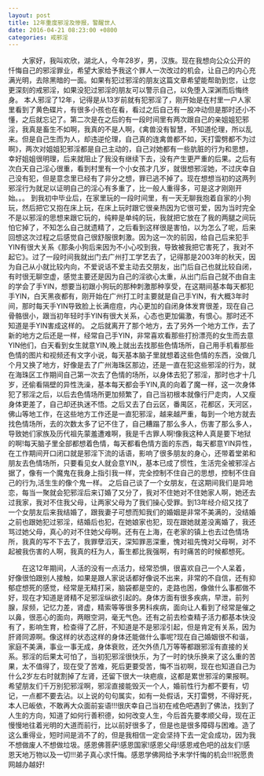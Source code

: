 ```yaml
---
layout: post
title: 12年重度邪淫及惨报，警醒世人
date: 2016-04-21 08:23:00 +0800
categories: 戒邪淫
---
```


　　大家好，我叫欢欣，湖北人，今年28岁，男，汉族。现在我想向公众公开的忏悔自己的邪淫罪业，希望大家给予我这个罪人一次改过的机会，让自己的内心充满光明，去除黑暗的一面。如果有犯过邪淫的朋友这篇文章希望能帮助到您，让您更深刻的戒邪淫，如果没犯过邪淫的朋友可以警示自己，以免堕入深渊而后悔终身。 本人邪淫了12年，记得是从13岁前就有犯邪淫了，刚开始是在村里一户人家里看到了黄色碟片，有很多小孩也在看，看过之后自己有一股冲动但是那时还小不懂，之后就忘记了。第二次是在之后的有一段时间里有两次跟自己的亲姐姐犯邪淫，我真是畜生不如啊，我真的不是人啊，《禽兽没有智慧，不知道伦理，所以乱来。但是自己生而为人，却违逆伦理，自己真的连禽兽都不如，天打雷劈都不为过啊》，两次对姐姐犯邪淫都是自己主动的，自己对她都有一些肮脏的行为和思想，幸好姐姐很明理，后来就阻止了我没有继续下去，没有产生更严重的后果。之后有次白天自己淫心很重，看到村里有一个小女孩才几岁，就很想邪淫她，不过庆幸自己没有犯，但是意念里已经有了非分之想，罪已逃不掉了。现在想想当初的这两列邪淫行为就足以证明自己的淫心有多重了，比一般人重得多，可是这才刚刚开始。。。 到我初中毕业后，在家里玩的一段时间里，有一天无聊我抱着自家的小狗玩，然后把它又抱在床上玩，在床上玩时跟它很亲热因为它很可爱，因为当时完全不是以邪淫的思想来跟它玩的，纯粹是单纯的玩，我就把它放在了我的两腿之间玩怕它掉了，不知怎么自己就遗精了，之后看到这样很是害怕，以为怎么了呢，后来回想这次过程之后感觉自己很舒服很刺激。因为这一次的前因，给自己后来犯手YIN有很大关系《那条小狗后来因为不小心咬到我，导致被我把它害死了，我对不起它》。过了一段时间我就出门去广州打工学艺去了，记得那是2003年的秋天，因为自己从小就比较内向，不爱说话不爱主动去交朋友，出门后自己也就比较自闭，有时很无聊空虚，感觉主要还是因为自己的淫欲心太重，从出门后自己就不由自主的学会了手YIN，想要当初跟小狗玩的那种刺激那种享受，在这期间基本每天都犯手YIN，白天黑夜都有，刚开始在广州打工时主要就是自己手YIN，有大概3年时间，那时每天手YIN导致脸上长满痘痘，内心更加的自闭身体发育很差，现在自己骨骼很小，跟当初年轻时手YIN有很大关系，心态也更加偏激，有恨心。那时还不知道是手YIN害成这样的。 之后就离开了那个地方，去了另外一个地方工作，去了新的地方之后还是一样，经常自己手YIN，非常喜欢看那些打扮漂亮的女生而去意YIN他们，白天看到女生就意YIN,晚上就出去找那些色情场所，自己用手机看那些色情的图片和视频还有文字小说，每天基本脑子里就想着这些色情的东西，没做几个月又换了地方，好像是去了广州海珠区那边，还是一直在犯这些邪淫的行为，就在海珠区工作期间自己第一次去了色情的场所，以身体去犯了邪淫，那时也才十几岁，还偷看隔壁的异性洗澡，基本每天都会手YIN,真的向着了魔一样，这一次身体犯了邪淫之后，以后去色情场所更加频繁了，自己当初根本就像行尸走肉，人又瘦身体更差了，自己却还执迷不悟。之后又去了白云区，番禺区，花都区，天河区，佛山等地工作，在这些地方工作还是一直犯邪淫，越来越严重，每到一个地方就去找色情场所，去的次数太多了记不住了，自己糟蹋了那么多人，伤害了那么多人，导致她们家族及历代祖先蒙羞遭难啊，我是千古罪人啊!像我这种人真是要下地狱的啊!每天脑子里全部都想着色情，每天都看色情方面的东西，每天都意YIN异性，在工作期间开口闭口就是邪淫下流的话语，影响了很多朋友的身心，还带着堂弟和朋友去色情场所，只要看见女人就会意YIN,，基本已成了惯性，生活完全被邪淫占据了，像有一个魔鬼在我身上指引我一样，完全控制不住自己的思想，控制不住自己的行为,活生生的像个鬼一样。 之后自己谈了一个女朋友，在这期间我们是异地恋，每当一聚就会犯邪淫后来订婚了又分了，我对不住她对不住她家人啊，她还去过我家，我对不住我父母，让两家父母为了我们操心受罪。到13年经介绍又找了一个女朋友后来我结婚了，跟我妻子可想而知我们的婚姻是非常不美满的，没结婚之前也跟她犯过邪淫，结婚后也犯，在她娘家也犯，现在跟她就差没离婚了，我还骂过她父母，真心的对不住她父母啊。还有在上海，在老家的镇上也去过色情场所，我真的写不下去了，我罪孽滔天，深知罪恶深重，愧对祖先愧对父母啊，对不起被我伤害的人啊，我真的枉为人，畜生都比我强啊，有时痛苦的时候都想死。
　　在这12年期间，人活的没有一点活力，经常恐惧，很喜欢自己一个人呆着，好像很怕跟别人接触，如果是跟人家说话都好像说不出来，非常的不自信，还有抑郁症想死的感觉，经常是无精打采，脑袋都是空的，走路也困，像做什么事都做不好，现在才知道是肾精不足邪淫纵欲引起的。身体方面有很多疾病，早泄，前列腺，尿频，记忆力差，肾虚，精索等等很多男科疾病，面向让人看到了经常是催之以鼻，很恶心的面向，两眼空洞，毫无气色。还有之前去检查精子活力都基本快没有了，影响生育，检查得了乙肝，不知道是不是邪淫引起，但是肯定有关系，因为肝肾同源啊。像这样的状态这样的身体还能做什么事呢?现在自己婚姻很不和谐，家庭不美满，事业一事无成，身体衰败，还欠外债几万等等都跟邪淫有直接的关系。邪淫的后果太可怕了，当初犯邪淫很快乐，为了一时的快乐换来了这么重的苦果，太不值得了，现在受了苦难，死后更要受苦，悔不当初啊，现在也知道自己为什么2岁左右时就割掉了左肾，还留下很大一块疤痕，这都是累世邪淫的果报啊。希望朋友们千万别犯邪淫啊，邪淫直接能毁灭一个人，婚前性行为都不要有，切记，一点都不要去沾。以上说的句句属实，如有一处假话，天打雷劈，不得好死，本人已皈依，不敢再大众面前妄语!!!很庆幸自己当初在戒色吧遇到了佛法，找到了人生的方向，知道了如何行善积德，如何改变人生，今后首先要孝顺父母，现在正慢慢地往着光明的大道而前行，比以前好很多了，但是也是很多障碍与困难。造了这么重得业，短时间是消不了的，但是我相信一定会坚持下去一定会成功，因为我不想做废人不想做垃圾。感恩佛菩萨!感恩国家!感恩父母!感恩戒色吧的战友们!感恩天地万物以及一切!!!弟子真心求忏悔。感恩学佛网给予末学忏悔的机会!!!祝愿贵网越办越好!